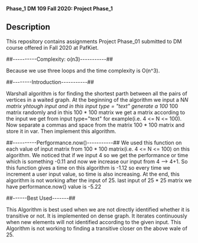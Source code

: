 **Phase_1**
**DM 109 Fall 2020: Project Phase_1**

## Description ##
This repository contains assignments Project Phase_01 submitted to DM course offered in Fall 2020 at PafKiet.

##----------Complexity: o(n3)-----------##

Because we use three loops and the time complexity is O(n^3).


##--------Introduction-----------##

Warshall algorithm is for finding the shortest parth between all the pairs of vertices in a waited graph. At the beginning of the algorithm we input  a N*N matrix yhtough input and in this input type = "text" generate a 100* 100 matrix randomly and in this 100 * 100 matrix we get a matrix according to the input we get from input type="text" for example(i.e. 4 <= N <= 100). Now separate a commas and space from the matrix 100 * 100 matrix and store it in var. Then implement this algorithm.



##----------Perfgormance.now()-----------##
We used this function on each value of input matrix from 100 * 100 matrix(i.e. 4 <= N <= 100) on this algorithm. We noticed that if we input 4 so we get the performance or time which is something -0.11 and now we increase our input from 4 --> 4+1. So this function gives a time on this algorithm is -1.12 so every time we increment a user input value, so time is also increasing. At the end, this algorithm is not working after the input of 25. last input of 25 * 25 matrix we have performance.now() value is -5.22


##------Best Used-------##

This Algorithm is best used when we are not directly identified whether it is transitive or not. It is implemented on dense graph. It iterates continuously when new elements will not identified according to the given input. This Algorithm is not working to finding a transitive closer on the above wale of 25.
